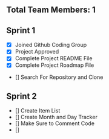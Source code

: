 ## Total Team Members: 1 

## Sprint 1 
- [x] Joined Github Coding Group
- [x] Project Approved
- [x] Complete Project README File 
- [x] Complete Project Roadmap File 
- [] Search For Repository and Clone 

## Sprint 2 
- [] Create Item List 
- [] Create Month and Day Tracker 
- [] Make Sure to Comment Code 
- [] 

